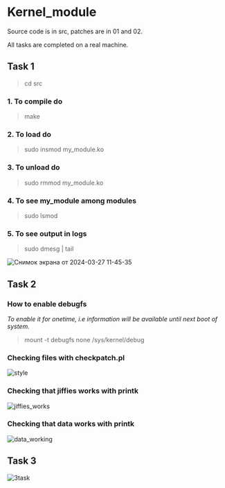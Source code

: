 # Kernel_module

Source code is in src, patches are in 01 and 02.

All tasks are completed on a real machine.

## Task 1

> cd src

### 1. To compile do
> make

### 2. To load do
> sudo insmod my_module.ko

### 3. To unload do
> sudo rmmod my_module.ko

### 4. To see my_module among modules
> sudo lsmod

### 5. To see output in logs
> sudo dmesg | tail

![Снимок экрана от 2024-03-27 11-45-35](https://github.com/asudie/Kernel_module/assets/80539245/3e97470a-3262-468d-9fef-50224a9a2af7)

## Task 2

### How to enable debugfs

*To enable it for onetime, i.e information will be available until next boot of system.*

> mount -t debugfs none /sys/kernel/debug

### Checking files with checkpatch.pl

![style](https://github.com/asudie/Kernel_module/assets/80539245/4489d521-e6eb-4626-a375-2a25136eb4ad)

### Checking that jiffies works with printk

![jiffies_works](https://github.com/asudie/Kernel_module/assets/80539245/f9334684-ac60-4ad4-aeac-c1fb1581691f)

### Checking that data works with printk

![data_working](https://github.com/asudie/Kernel_module/assets/80539245/eadd081c-c9de-4020-88e1-6b2c59c79df3)

## Task 3
![3task](https://github.com/asudie/Kernel_module/assets/80539245/6833c2f2-ddfc-4a4a-9e61-22f08ef0a8de)









